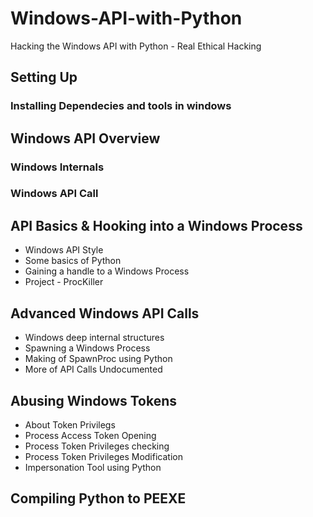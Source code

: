# Windows-API-with-Python
Hacking the Windows API with Python - Real Ethical Hacking
## Setting Up
### Installing Dependecies and tools in windows
## Windows API Overview
### Windows Internals
### Windows API Call
## API Basics & Hooking into a Windows Process
* Windows API Style
* Some basics of Python
* Gaining a handle to a Windows Process
* Project - ProcKiller
## Advanced Windows API Calls
* Windows deep internal structures
* Spawning a Windows Process
* Making of SpawnProc using Python
* More of API Calls Undocumented 
## Abusing Windows Tokens
* About Token Privilegs
* Process Access Token Opening
* Process Token Privileges checking
* Process Token Privileges Modification
* Impersonation Tool using Python
## Compiling Python to PEEXE
